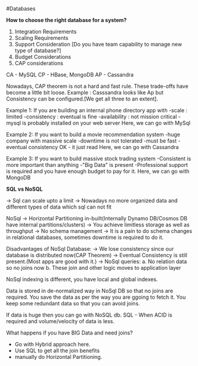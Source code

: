 #Databases

**How to choose the right database for a system?**

1. Integration Requirements
2. Scaling Requirements
3. Support Consideration [Do you have team capability to manage new type of database?]
4. Budget Considerations
5. CAP considerations

CA - MySQL
CP - HBase, MongoDB
AP - Cassandra

Nowadays, CAP theorem is not a hard and fast rule. These trade-offs have become a little bit loose.
Example : Casssandra looks like Ap but Consistency can be configured.[We get all three to an extent].

Example 1:
If you are building an internal phone directory app with
-scale : limited
-consistency : eventual is fine
-availability : not mission critical
-mysql is probably installed on your web server
Here, we can go with MySql

Example 2:
If you want to build a movie recommendation system
-huge company with massive scale
-downtime is not tolerated
-must be fast
-eventual consistency OK - it just read
Here, we can go with Cassandra

Example 3:
If you want to build massive stock trading system
-Consistent is more important than anything
-"Big Data" is present
-Professional support is required and you have enough budget to pay for it.
Here, we can go with MongoDB

**SQL vs NoSQL**

-> Sql can scale upto a limit
-> Nowadays no more organized data and different types of data which sql can not fit

NoSql
-> Horizontal Partitioning in-built(Internally Dynamo DB/Cosmos DB have internal partitions/clusters)
-> You achieve limitless storage as well as throughput
-> No schema management
-> It is a pain to do schema changes in relational databases, sometimes downtime is required to do it.

Disadvantages of NoSql Database:
-> We lose consistency since our database is distributed now(CAP Theorem)
->  Eventual Consistency is still present.(Most apps are good with it.)
-> NoSql queries:
   a. No relation data so no joins now
   b. These join and other logic moves to application layer
   
NoSql indexing is different, you have local and global indexes.

Data is stored in de-normalized way in NoSql DB so that no joins are required.
You save the data as per the way you are ggoing to fetch it.
You keep some redundant data so that you can avoid joins.

If data is huge then you can go with NoSQL db.
SQL - When ACID is required and volume/velocity of data is less.

What happens if you have BIG Data and need joins?
- Go with Hybrid approach here.
- Use SQL to get all the join benefits
- manually do Horizontal Partitioning.

   
   
